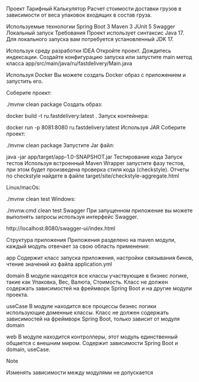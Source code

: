 Проект Тарифный Калькулятор
Расчет стоимости доставки грузов в зависимости от веса упаковок входящих в состав груза.

Используемые технологии
Spring Boot 3
Maven 3
JUnit 5
Swagger
Локальный запуск
Требования
Проект использует синтаксис Java 17. Для локального запуска вам потребуется установленный JDK 17.

Используя среду разработки IDEA
Откройте проект. Дождитесь индексации. Создайте конфигурацию запуска или запустите main метод класса app/src/main/java/ru/fastdelivery/Main.java

Используя Docker
Вы можете создать Docker образ с приложением и запустить его.

Соберите проект:

./mvnw clean package
Создать образ:

docker build -t ru.fastdelivery:latest .
Запуск контейнера:

docker run -p 8081:8080 ru.fastdelivery:latest
Используя JAR
Соберите проект:

./mvnw clean package
Запустите Jar файл:

java -jar app/target/app-1.0-SNAPSHOT.jar
Тестирование кода
Запуск тестов
Используя встроенный Maven Wrapper запустите фазу тестов, при этом будет произведена проверка стиля кода (checkstyle). Отчеты по checkstyle найдете в файле target/site/checkstyle-aggregate.html

Linux/macOs:

./mvnw clean test
Windows:

./mvnw.cmd clean test
Swagger
При запущенном приложение вы можете выполнять запросы используя интерфейс Swagger.

http://localhost:8080/swagger-ui/index.html

Структура приложения
Приложения разделено на maven модули, каждый модуль отвечает за свою область применения:

app
Содержит класс запуска приложения, настройки связывания бинов, чтение значений из файла application.yml

domain
В модуле находятся все классы участвующие в бизнес логике, такие как Упаковка, Вес, Валюта, Стоимость. Класс не должен содержать зависимостей на фреймворк Spring Boot и на другие модули проекта.

useCase
В модуле находится все процессы бизнес логики использующие доменные классы. Класс не должен содержать зависимостей на фреймворк Spring Boot, только зависит от модуля domain

web
В модуле находится контроллеры, этот модуль единственный общается с внешним миром. Содержит зависимости Spring Boot и domain, useCase.

Note

Изменять зависимости между модулями не допускается
